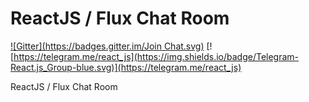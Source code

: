 ReactJS / Flux Chat Room
========================

[![Gitter](https://badges.gitter.im/Join Chat.svg)](https://gitter.im/chat-rooms/reactjs)
[![https://telegram.me/react_js](https://img.shields.io/badge/Telegram-React.js_Group-blue.svg)](https://telegram.me/react_js)

ReactJS / Flux Chat Room
